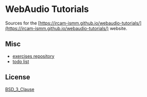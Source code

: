 # WebAudio Tutorials

Sources for the [https://ircam-ismm.github.io/webaudio-tutorials/](https://ircam-ismm.github.io/webaudio-tutorials/) website.

## Misc

- [exercises repository](https://ircam-ismm.github.io/webaudio-tutorials-exercises/)
- [todo list](./TODOS.md)

## License

[BSD_3_Clause](./LICENSE)



